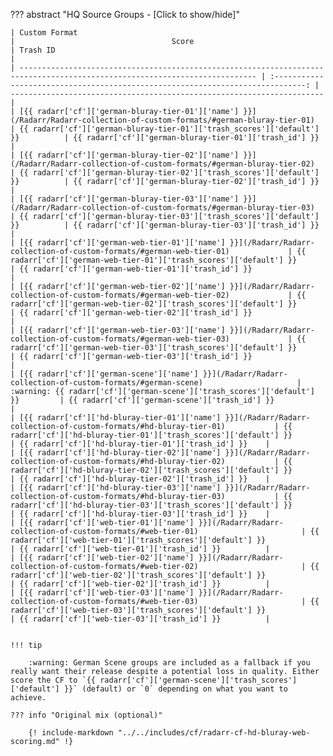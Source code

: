 ??? abstract "HQ Source Groups - [Click to show/hide]"

    | Custom Format                                                                                                               |                                   Score                                         | Trash ID                                                              |
    | --------------------------------------------------------------------------------------------------------------------------- | :-----------------------------------------------------------------------------: | ----------------------------------------------------------------------|
    | [{{ radarr['cf']['german-bluray-tier-01']['name'] }}](/Radarr/Radarr-collection-of-custom-formats/#german-bluray-tier-01)          | {{ radarr['cf']['german-bluray-tier-01']['trash_scores']['default'] }}          | {{ radarr['cf']['german-bluray-tier-01']['trash_id'] }}               |
    | [{{ radarr['cf']['german-bluray-tier-02']['name'] }}](/Radarr/Radarr-collection-of-custom-formats/#german-bluray-tier-02)          | {{ radarr['cf']['german-bluray-tier-02']['trash_scores']['default'] }}          | {{ radarr['cf']['german-bluray-tier-02']['trash_id'] }}               |
    | [{{ radarr['cf']['german-bluray-tier-03']['name'] }}](/Radarr/Radarr-collection-of-custom-formats/#german-bluray-tier-03)          | {{ radarr['cf']['german-bluray-tier-03']['trash_scores']['default'] }}          | {{ radarr['cf']['german-bluray-tier-03']['trash_id'] }}               |
    | [{{ radarr['cf']['german-web-tier-01']['name'] }}](/Radarr/Radarr-collection-of-custom-formats/#german-web-tier-01)             | {{ radarr['cf']['german-web-tier-01']['trash_scores']['default'] }}             | {{ radarr['cf']['german-web-tier-01']['trash_id'] }}                  |
    | [{{ radarr['cf']['german-web-tier-02']['name'] }}](/Radarr/Radarr-collection-of-custom-formats/#german-web-tier-02)             | {{ radarr['cf']['german-web-tier-02']['trash_scores']['default'] }}             | {{ radarr['cf']['german-web-tier-02']['trash_id'] }}                  |
    | [{{ radarr['cf']['german-web-tier-03']['name'] }}](/Radarr/Radarr-collection-of-custom-formats/#german-web-tier-03)             | {{ radarr['cf']['german-web-tier-03']['trash_scores']['default'] }}             | {{ radarr['cf']['german-web-tier-03']['trash_id'] }}                  |
    | [{{ radarr['cf']['german-scene']['name'] }}](/Radarr/Radarr-collection-of-custom-formats/#german-scene)                     | :warning: {{ radarr['cf']['german-scene']['trash_scores']['default'] }}         | {{ radarr['cf']['german-scene']['trash_id'] }}                        |
    | [{{ radarr['cf']['hd-bluray-tier-01']['name'] }}](/Radarr/Radarr-collection-of-custom-formats/#hd-bluray-tier-01)           | {{ radarr['cf']['hd-bluray-tier-01']['trash_scores']['default'] }}                             | {{ radarr['cf']['hd-bluray-tier-01']['trash_id'] }}    |
    | [{{ radarr['cf']['hd-bluray-tier-02']['name'] }}](/Radarr/Radarr-collection-of-custom-formats/#hd-bluray-tier-02)           | {{ radarr['cf']['hd-bluray-tier-02']['trash_scores']['default'] }}                             | {{ radarr['cf']['hd-bluray-tier-02']['trash_id'] }}    |
    | [{{ radarr['cf']['hd-bluray-tier-03']['name'] }}](/Radarr/Radarr-collection-of-custom-formats/#hd-bluray-tier-03)           | {{ radarr['cf']['hd-bluray-tier-03']['trash_scores']['default'] }}                             | {{ radarr['cf']['hd-bluray-tier-03']['trash_id'] }}    |
    | [{{ radarr['cf']['web-tier-01']['name'] }}](/Radarr/Radarr-collection-of-custom-formats/#web-tier-01)                       | {{ radarr['cf']['web-tier-01']['trash_scores']['default'] }}                                   | {{ radarr['cf']['web-tier-01']['trash_id'] }}          |
    | [{{ radarr['cf']['web-tier-02']['name'] }}](/Radarr/Radarr-collection-of-custom-formats/#web-tier-02)                       | {{ radarr['cf']['web-tier-02']['trash_scores']['default'] }}                                   | {{ radarr['cf']['web-tier-02']['trash_id'] }}          |
    | [{{ radarr['cf']['web-tier-03']['name'] }}](/Radarr/Radarr-collection-of-custom-formats/#web-tier-03)                       | {{ radarr['cf']['web-tier-03']['trash_scores']['default'] }}                                   | {{ radarr['cf']['web-tier-03']['trash_id'] }}          |


    !!! tip

        :warning: German Scene groups are included as a fallback if you really want their release despite a potential loss in quality. Either score the CF to `{{ radarr['cf']['german-scene']['trash_scores']['default'] }}` (default) or `0` depending on what you want to achieve.

    ??? info "Original mix (optional)"

        {! include-markdown "../../includes/cf/radarr-cf-hd-bluray-web-scoring.md" !}
